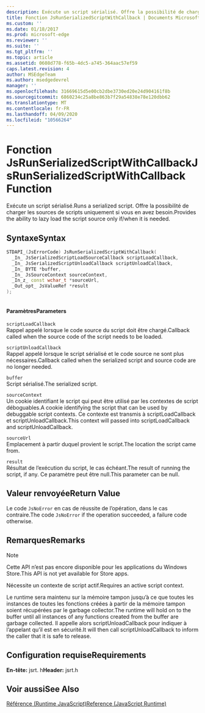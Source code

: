 ```yaml
---
description: Exécute un script sérialisé. Offre la possibilité de charger les sources de scripts uniquement si vous en avez besoin.
title: Fonction JsRunSerializedScriptWithCallback | Documents Microsoft
ms.custom: ''
ms.date: 01/18/2017
ms.prod: microsoft-edge
ms.reviewer: ''
ms.suite: ''
ms.tgt_pltfrm: ''
ms.topic: article
ms.assetid: 0608d778-f65b-4dc5-a745-364aac57ef59
caps.latest.revision: 4
author: MSEdgeTeam
ms.author: msedgedevrel
manager: ''
ms.openlocfilehash: 31669615d5e00cb2dbe3730ed20e24d904161f8b
ms.sourcegitcommit: 6860234c25a8be863b7f29a54838e78e120dbb62
ms.translationtype: MT
ms.contentlocale: fr-FR
ms.lasthandoff: 04/09/2020
ms.locfileid: "10566264"
---
```

# <span data-ttu-id="ecced-104">Fonction JsRunSerializedScriptWithCallback</span><span class="sxs-lookup"><span data-stu-id="ecced-104">JsRunSerializedScriptWithCallback Function</span></span>
<span data-ttu-id="ecced-105">Exécute un script sérialisé.</span><span class="sxs-lookup"><span data-stu-id="ecced-105">Runs a serialized script.</span></span> <span data-ttu-id="ecced-106">Offre la possibilité de charger les sources de scripts uniquement si vous en avez besoin.</span><span class="sxs-lookup"><span data-stu-id="ecced-106">Provides the ability to lazy load the script source only if/when it is needed.</span></span>  
  
## <span data-ttu-id="ecced-107">Syntaxe</span><span class="sxs-lookup"><span data-stu-id="ecced-107">Syntax</span></span>  
  
```cpp  
STDAPI_(JsErrorCode) JsRunSerializedScriptWithCallback(  
  _In_ JsSerializedScriptLoadSourceCallback scriptLoadCallback,  
  _In_ JsSerializedScriptUnloadCallback scriptUnloadCallback,  
  _In_ BYTE *buffer,  
  _In_ JsSourceContext sourceContext,  
  _In_z_ const wchar_t *sourceUrl,  
  _Out_opt_ JsValueRef *result  
);  
  
```  
  
#### <span data-ttu-id="ecced-108">Paramètres</span><span class="sxs-lookup"><span data-stu-id="ecced-108">Parameters</span></span>  
 `scriptLoadCallback`  
 <span data-ttu-id="ecced-109">Rappel appelé lorsque le code source du script doit être chargé.</span><span class="sxs-lookup"><span data-stu-id="ecced-109">Callback called when the source code of the script needs to be loaded.</span></span>  
  
 `scriptUnloadCallback`  
 <span data-ttu-id="ecced-110">Rappel appelé lorsque le script sérialisé et le code source ne sont plus nécessaires.</span><span class="sxs-lookup"><span data-stu-id="ecced-110">Callback called when the serialized script and source code are no longer needed.</span></span>  
  
 `buffer`  
 <span data-ttu-id="ecced-111">Script sérialisé.</span><span class="sxs-lookup"><span data-stu-id="ecced-111">The serialized script.</span></span>  
  
 `sourceContext`  
 <span data-ttu-id="ecced-112">Un cookie identifiant le script qui peut être utilisé par les contextes de script déboguables.</span><span class="sxs-lookup"><span data-stu-id="ecced-112">A cookie identifying the script that can be used by debuggable script contexts.</span></span>     <span data-ttu-id="ecced-113">Ce contexte est transmis à scriptLoadCallback et scriptUnloadCallback.</span><span class="sxs-lookup"><span data-stu-id="ecced-113">This context will passed into scriptLoadCallback and scriptUnloadCallback.</span></span>  
  
 `sourceUrl`  
 <span data-ttu-id="ecced-114">Emplacement à partir duquel provient le script.</span><span class="sxs-lookup"><span data-stu-id="ecced-114">The location the script came from.</span></span>  
  
 `result`  
 <span data-ttu-id="ecced-115">Résultat de l’exécution du script, le cas échéant.</span><span class="sxs-lookup"><span data-stu-id="ecced-115">The result of running the script, if any.</span></span> <span data-ttu-id="ecced-116">Ce paramètre peut être null.</span><span class="sxs-lookup"><span data-stu-id="ecced-116">This parameter can be null.</span></span>  
  
## <span data-ttu-id="ecced-117">Valeur renvoyée</span><span class="sxs-lookup"><span data-stu-id="ecced-117">Return Value</span></span>  
 <span data-ttu-id="ecced-118">Le code `JsNoError` en cas de réussite de l’opération, dans le cas contraire.</span><span class="sxs-lookup"><span data-stu-id="ecced-118">The code `JsNoError` if the operation succeeded, a failure code otherwise.</span></span>  
  
## <span data-ttu-id="ecced-119">Remarques</span><span class="sxs-lookup"><span data-stu-id="ecced-119">Remarks</span></span>  
  
> [!NOTE]
>  <span data-ttu-id="ecced-120">Cette API n’est pas encore disponible pour les applications du Windows Store.</span><span class="sxs-lookup"><span data-stu-id="ecced-120">This API is not yet available for Store apps.</span></span>  
  
 <span data-ttu-id="ecced-121">Nécessite un contexte de script actif.</span><span class="sxs-lookup"><span data-stu-id="ecced-121">Requires an active script context.</span></span>  
  
 <span data-ttu-id="ecced-122">Le runtime sera maintenu sur la mémoire tampon jusqu’à ce que toutes les instances de toutes les fonctions créées à partir de la mémoire tampon soient récupérées par le garbage collector.</span><span class="sxs-lookup"><span data-stu-id="ecced-122">The runtime will hold on to the buffer until all instances of any functions created from     the buffer are garbage collected.</span></span>  <span data-ttu-id="ecced-123">Il appelle alors scriptUnloadCallback pour indiquer à l’appelant qu’il est en sécurité.</span><span class="sxs-lookup"><span data-stu-id="ecced-123">It will then call scriptUnloadCallback to inform the     caller that it is safe to release.</span></span>  
  
## <span data-ttu-id="ecced-124">Configuration requise</span><span class="sxs-lookup"><span data-stu-id="ecced-124">Requirements</span></span>  
 <span data-ttu-id="ecced-125">**En-tête:** jsrt. h</span><span class="sxs-lookup"><span data-stu-id="ecced-125">**Header:** jsrt.h</span></span>  
  
## <span data-ttu-id="ecced-126">Voir aussi</span><span class="sxs-lookup"><span data-stu-id="ecced-126">See Also</span></span>  
 [<span data-ttu-id="ecced-127">Référence (Runtime JavaScript)</span><span class="sxs-lookup"><span data-stu-id="ecced-127">Reference (JavaScript Runtime)</span></span>](../chakra-hosting/reference-javascript-runtime.md)